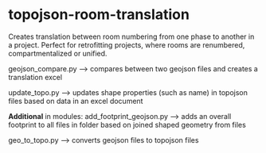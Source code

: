 # topojson-room-translation
Creates translation between room numbering from one phase to another in a project. Perfect for retrofitting projects, where rooms are renumbered, compartmentalized or unified. 

geojson_compare.py --> compares between two geojson files and creates a translation excel

update_topo.py --> updates shape properties (such as name) in topojson files based on data in an excel document

**Additional**
in modules:
add_footprint_geojson.py --> adds an overall footprint to all files in folder based on joined shaped geometry from files

geo_to_topo.py --> converts geojson files to topojson files
